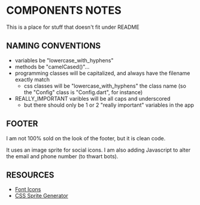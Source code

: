 # COMPONENTS NOTES 
This is a place for stuff that doesn't fit under README

## NAMING CONVENTIONS
* variables be "lowercase_with_hyphens"
* methods be "camelCased()"...
* programming classes will be capitalized, and always have the filename exactly match
  + css classes will be "lowercase_with_hyphens"
  the class name (so the "Config" class is "Config.dart", for instance)
* REALLY_IMPORTANT varibles will be all caps and underscored
   + but there should only be 1 or 2 "really important" variables in the app

## FOOTER
I am not 100% sold on the look of the footer, but it is clean code.  

It uses an image sprite for social icons.  I am also adding Javascript to alter the email and phone number (to thwart bots).

## RESOURCES
* [Font Icons](https://fonts.google.com/icons)
* [CSS Sprite Generator](https://www.toptal.com/developers/css/sprite-generator)